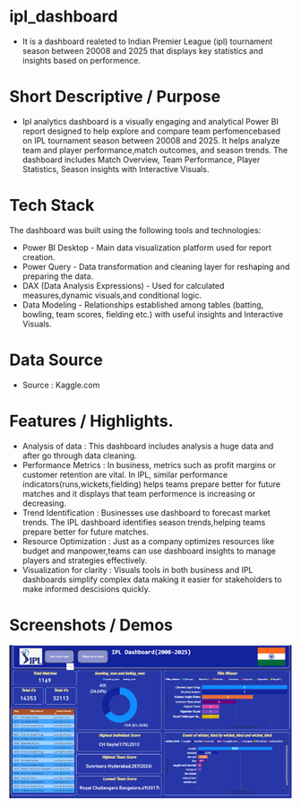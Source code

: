 # ipl_dashboard 
* It is a dashboard realeted to Indian Premier League (ipl) tournament season between 20008 and 2025 that displays key statistics and insights based on performence.

# Short Descriptive / Purpose
* Ipl analytics dashboard is a visually engaging and analytical Power BI report designed to help explore and compare team perfomencebased on IPL tournament season between 20008 and 2025. It helps analyze team and player performance,match outcomes, and season trends. The dashboard includes Match Overview, Team Performance, Player Statistics, Season insights with Interactive Visuals.

# Tech Stack
The dashboard was built using the following tools and technologies:
* Power BI Desktop - Main data visualization platform used for report creation.
* Power Query - Data transformation and cleaning layer for reshaping and preparing the data.
* DAX (Data Analysis Expressions) - Used for calculated measures,dynamic visuals,and conditional logic.
* Data Modeling - Relationships established among tables (batting, bowling, team scores, fielding etc.) with useful insights and Interactive Visuals.

# Data Source
* Source : Kaggle.com
 
# Features / Highlights.
* Analysis of data : This dashboard includes analysis a huge data and after go through data cleaning.
* Performance Metrics : In business, metrics such as profit margins or customer retention are vital. In IPL, similar performance indicators(runs,wickets,fielding) helps teams prepare better for future matches and it displays that team performence is increasing or decreasing.
* Trend Identification : Businesses use dashboard to forecast market trends. The IPL dashboard identifies season trends,helping teams prepare better for future matches.
* Resource Optimization : Just as a company optimizes resources like budget and manpower,teams can use dashboard insights to manage players and strategies effectively.
* Visualization for clarity : Visuals tools in both business and IPL dashboards simplify complex data making it easier for stakeholders to make informed descisions quickly.

# Screenshots / Demos
![Dashboard Preview](https://github.com/Faisal-DS6394/ipl_dashboard/blob/main/ipl_dahboard.png)

